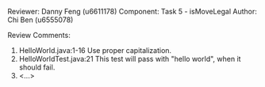 Reviewer: Danny Feng (u6611178)
Component: Task 5 - isMoveLegal
Author: Chi Ben (u6555078)

Review Comments:

1. HelloWorld.java:1-16 Use proper capitalization.
2. HelloWorldTest.java:21 This test will pass with "hello world", when it should fail.
3. <...>